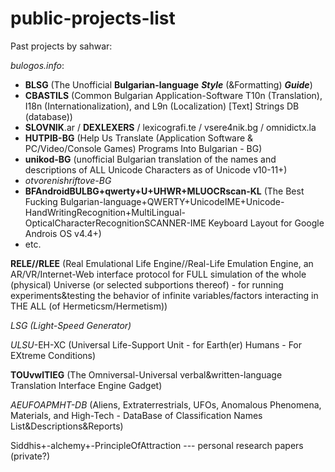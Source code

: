 # public-projects-list

Past projects by sahwar:

*bulogos.info*:
* __BLSG__ (The Unofficial __Bulgarian-language__ ___Style___
(&Formatting) ___Guide___)
* __CBASTILS__ (Common Bulgarian Application-Software T10n (Translation), I18n (Internationalization), and L9n (Localization) [Text] Strings DB (database))
* __SLOVNIK__.ar / __DEXLEXERS__ / lexicografi.te / vsere4nik.bg / omnidictx.la
* __HUTPIB-BG__ (Help Us Translate (Application Software & PC/Video/Console Games) Programs Into Bulgarian - BG)
* __unikod-BG__ (unofficial Bulgarian translation of the names and descriptions of ALL Unicode Characters as of Unicode v10-11+)
* _otvorenishriftove-BG_
* __BFAndroidBULBG+qwerty+U+UHWR+MLUOCRscan-KL__ (The Best Fucking Bulgarian-language+QWERTY+UnicodeIME+Unicode-HandWritingRecognition+MultiLingual-OpticalCharacterRecognitionSCANNER-IME Keyboard Layout for Google Androis OS v4.4+)
* etc.

__RELE//RLEE__ (Real Emulational Life Engine//Real-Life Emulation Engine, an AR/VR/Internet-Web interface protocol for FULL simulation of the whole (physical) Universe (or selected subportions thereof) - for running experiments&testing the behavior of infinite variables/factors interacting in THE ALL (of Hermeticsm/Hermetism))

*LSG (Light-Speed Generator)*

*ULSU*-EH-XC (Universal Life-Support Unit - for Earth(er) Humans - For EXtreme Conditions)

__TOUvwlTIEG__ (The Omniversal-Universal verbal&written-language Translation Interface Engine Gadget)

*AEUFOAPMHT-DB* (Aliens, Extraterrestrials, UFOs, Anomalous Phenomena, Materials, and High-Tech - DataBase of Classification Names List&Descriptions&Reports)

Siddhis+-alchemy+-PrincipleOfAttraction --- personal research papers (private?)
